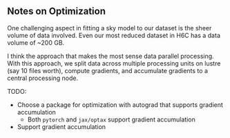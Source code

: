 ## Notes on Optimization

One challenging aspect in fitting a sky model to our dataset is the sheer volume of data involved. Even our most reduced dataset in H6C has a data volume of ~200 GB. 

I think the approach that makes the most sense data parallel processing. With this approach, we split data across multiple processing units on lustre (say 10 files worth), compute gradients, and accumulate gradients to a central processing node.

TODO:
- Choose a package for optimization with autograd that supports gradient accumulation
    - Both `pytorch` and `jax/optax` support gradient accumulation
- Support gradient accumulation  